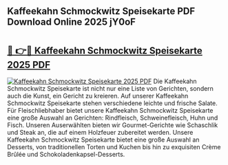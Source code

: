 ## Kaffeekahn Schmockwitz Speisekarte PDF Download Online 2025 jY0oF

# <h2><a href="http://gc6ortd.nevu.top/?p=Kaffeekahn+Schmockwitz+Speisekarte">🔗 👉🔴 Kaffeekahn Schmockwitz Speisekarte 2025 PDF</a></h2>

[![Kaffeekahn Schmockwitz Speisekarte 2025 PDF](https://i.imgur.com/dBaPXMq.png)](http://gc6ortd.nevu.top/?p=Kaffeekahn+Schmockwitz+Speisekarte)
Die Kaffeekahn Schmockwitz Speisekarte ist nicht nur eine Liste von Gerichten, sondern auch die Kunst, ein Gericht zu kreieren. Auf unserer Kaffeekahn Schmockwitz Speisekarte stehen verschiedene leichte und frische Salate. Für Fleischliebhaber bietet unsere Kaffeekahn Schmockwitz Speisekarte eine große Auswahl an Gerichten: Rindfleisch, Schweinefleisch, Huhn und Fisch. Unseren Auserwählten bieten wir Gourmet-Gerichte wie Schaschlik und Steak an, die auf einem Holzfeuer zubereitet werden. Unsere Kaffeekahn Schmockwitz Speisekarte bietet eine große Auswahl an Desserts, von traditionellen Torten und Kuchen bis hin zu exquisiten Crème Brûlée und Schokoladenkapsel-Desserts.
